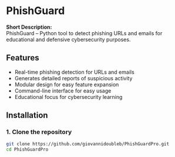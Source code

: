 # PhishGuard

**Short Description:**  
PhishGuard – Python tool to detect phishing URLs and emails for educational and defensive cybersecurity purposes.

## Features
- Real-time phishing detection for URLs and emails
- Generates detailed reports of suspicious activity
- Modular design for easy feature expansion
- Command-line interface for easy usage
- Educational focus for cybersecurity learning

## Installation

### 1. Clone the repository
```bash
git clone https://github.com/giovannidoubleb/PhishGuardPro.git
cd PhishGuardPro
